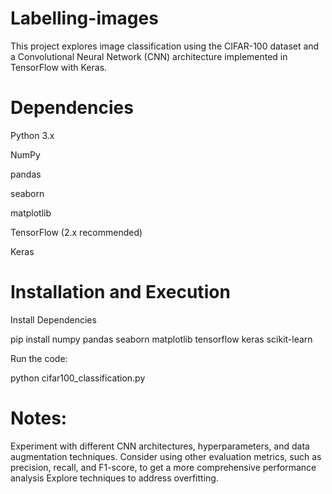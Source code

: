 # Labelling-images

This project explores image classification using the CIFAR-100 dataset and a Convolutional Neural Network (CNN) architecture implemented in TensorFlow with Keras.

# Dependencies

Python 3.x

NumPy

pandas

seaborn

matplotlib

TensorFlow (2.x recommended)

Keras


# Installation and Execution

Install Dependencies 

pip install numpy pandas seaborn matplotlib tensorflow keras scikit-learn

Run the code:

python cifar100_classification.py 

# Notes:

Experiment with different CNN architectures, hyperparameters, and data augmentation techniques.
Consider using other evaluation metrics, such as precision, recall, and F1-score, to get a more comprehensive performance analysis
Explore techniques to address overfitting.
